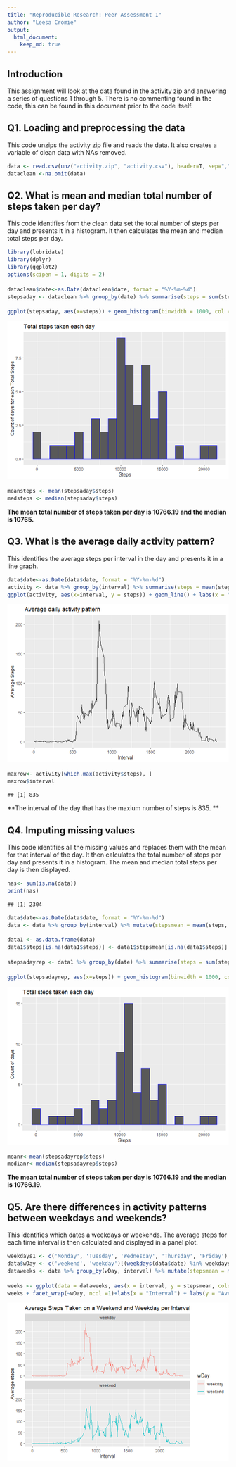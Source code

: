 ```yaml
---
title: "Reproducible Research: Peer Assessment 1"
author: "Leesa Cromie"
output: 
  html_document:
    keep_md: true
---
```


## Introduction

This assignment will look at the data found in the activity zip and answering a series of questions 1 through 5. There is no commenting found in the code, this can be found in this document prior to the code itself.

## Q1. Loading and preprocessing the data
This code unzips the activity zip file and reads the data. It also creates a variable of clean data with NAs removed.


```r
data <- read.csv(unz("activity.zip", "activity.csv"), header=T, sep=",")
dataclean <-na.omit(data)
```

## Q2. What is mean and median total number of steps taken per day?
This code identifies from the clean data set the total number of steps per day and presents it in a histogram. It then calculates the mean and median total steps per day.

```r
library(lubridate)
library(dplyr)
library(ggplot2)
options(scipen = 1, digits = 2)

dataclean$date<-as.Date(dataclean$date, format = "%Y-%m-%d")
stepsaday <- dataclean %>% group_by(date) %>% summarise(steps = sum(steps))

ggplot(stepsaday, aes(x=steps)) + geom_histogram(binwidth = 1000, col = "blue") + labs(x = "Steps") + labs(y = "Count of days for each Total Steps") + labs(title = "Total steps taken each day")
```

![](PA1_template_files/figure-html/unnamed-chunk-2-1.png)<!-- -->

```r
meansteps <- mean(stepsaday$steps)
medsteps <- median(stepsaday$steps)
```

**The mean total number of steps taken per day is 10766.19 and the median is 10765.**

## Q3. What is the average daily activity pattern?
This identifies the average steps per interval in the day and presents it in a line graph.

```r
data$date<-as.Date(data$date, format = "%Y-%m-%d")
activity <- data %>% group_by(interval) %>% summarise(steps = mean(steps, na.rm=TRUE))
ggplot(activity, aes(x=interval, y = steps)) + geom_line() + labs(x = "Interval") + labs(y = "Average Steps") + labs(title = "Average daily activity pattern")
```

![](PA1_template_files/figure-html/unnamed-chunk-3-1.png)<!-- -->

```r
maxrow<- activity[which.max(activity$steps), ]
maxrow$interval
```

```
## [1] 835
```

**The interval of the day that has the maxium number of steps is 835. **

## Q4. Imputing missing values
This code identifies all the missing values and replaces them with the mean for that interval of the day. It then calculates the total number of steps per day and presents it in a histogram. The mean and median total steps per day is then displayed.


```r
nas<- sum(is.na(data))
print(nas)
```

```
## [1] 2304
```

```r
data$date<-as.Date(data$date, format = "%Y-%m-%d")
data <- data %>% group_by(interval) %>% mutate(stepsmean = mean(steps, na.rm = TRUE))

data1 <- as.data.frame(data)
data1$steps[is.na(data1$steps)] <- data1$stepsmean[is.na(data1$steps)]

stepsadayrep <- data1 %>% group_by(date) %>% summarise(steps = sum(steps), mean(steps))

ggplot(stepsadayrep, aes(x=steps)) + geom_histogram(binwidth = 1000, col = "blue") + labs(x = "Steps") + labs(y = "Count of days") + labs(title = "Total steps taken each day")
```

![](PA1_template_files/figure-html/unnamed-chunk-4-1.png)<!-- -->

```r
meanr<-mean(stepsadayrep$steps)
medianr<-median(stepsadayrep$steps)
```

**The mean total number of steps taken per day is 10766.19 and the median is 10766.19.**

## Q5. Are there differences in activity patterns between weekdays and weekends?

This identifies which dates a weekdays or weekends. The average steps for each time interval is then calculated and displayed in a panel plot.


```r
weekdays1 <- c('Monday', 'Tuesday', 'Wednesday', 'Thursday', 'Friday')
data$wDay <- c('weekend', 'weekday')[(weekdays(data$date) %in% weekdays1)+1L]
dataweeks <- data %>% group_by(wDay, interval) %>% mutate(stepsmean = mean(steps, na.rm = TRUE))

weeks <- ggplot(data = dataweeks, aes(x = interval, y = stepsmean, color = wDay)) + geom_line()
weeks + facet_wrap(~wDay, ncol =1)+labs(x = "Interval") + labs(y = "Average steps") + labs(title = "Average Steps Taken on a Weekend and Weekday per Interval")
```

![](PA1_template_files/figure-html/unnamed-chunk-5-1.png)<!-- -->
